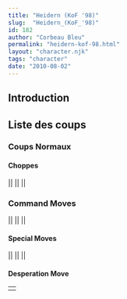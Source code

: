 ```yaml
---
title: "Heidern (KoF '98)"
slug:  "Heidern_(KoF_'98)"
id: 182
author: "Corbeau Bleu"
permalink: "heidern-kof-98.html"
layout: "character.njk"
tags: "character"
date: "2010-08-02"
---
```


## Introduction

## Liste des coups

### Coups Normaux

#### Choppes

||
||
||

### Command Moves

||
||
||

#### Special Moves

||
||
||

#### Desperation Move

|     |
|-----|
|     |
